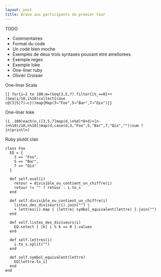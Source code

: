 ```yaml
---
layout: post
title: Bravo aux participants du premier tour
---
```


TODO
 * Commentaires
 * Format du code
 * Un code bien moche
 * Exemples de deux trois syntaxes pouvant etre ameliorees
 * Exemple regex
 * Exemple Ioke
 * One-liner ruby
 * Olivier Croisier

One-liner Scala

	[[ for{i←1 to 100;m=(Seq(3,5,7).filter{i%_==0}++(Seq(i/10,i%10)collect{case c@(3|5|7)⇒c}))map{Map(3→"Foo",5→"Bar",7→"Qix")}}

One-liner Ioke

	(1..100)each(n,([3,5,7]map(d,(n%d)*8+d)+[n-(n%10)/10,n%10])map(d,case(d,3,"Foo",5,"Bar",7,"Qix",""))sum ?|n)println)
	
Ruby plutôt clair

	class Foo
	  EQ = {
	    3 => "Foo",
	    5 => "Bar",
	    7 => "Qix"
	  }

	  def self.eval(i)
	    retour = divisible_ou_contient_un_chiffre(i)
	    retour != "" ? retour : i.to_s
	  end

	  def self.divisible_ou_contient_un_chiffre(i)
	    listes_des_diviseurs(i).join("") \
	    + lettres(i).map { |lettre| symbol_equivalent(lettre) }.join("")
	  end

	  def self.listes_des_diviseurs(i)
	    EQ.select { |k| i % k == 0 }.values
	  end

	  def self.lettres(i)
	    i.to_s.split("")
	  end

	  def self.symbol_equivalent(lettre)
	    EQ[lettre.to_i]
	  end
	end